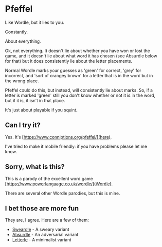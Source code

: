 # Pfeffel

Like Wordle, but it lies to you.

Constantly.

About everything.

Ok, not everything. It doesn't lie about whether you have won or lost the game,
and it doesn't lie about what word it has chosen (see Absurdle below for that)
but it does consistently lie about the letter placements.

Normal Wordle marks your guesses as 'green' for correct, 'grey' for incorrect,
and 'sort of orangey brown' for a letter that is in the word but in the wrong
place.

Pfeffel could do this, but instead, will consistently lie about marks. So, if
a letter is marked 'green' still you don't know whether or not it is in the
word, but if it is, it isn't in that place.

It's just about playable if you squint.

## Can I try it?

Yes. It's [https://www.conniptions.org/pfeffel/](here).

I've tried to make it mobile friendly: if you have problems please let me know.

## Sorry, what is this?

This is a parody of the excellent word game [https://www.powerlanguage.co.uk/wordle/](Wordle).

There are several other Wordle parodies, but this is mine.

## I bet those are more fun

They are, I agree. Here are a few of them:

* [Sweardle](https://www.sweardle.com/) - A sweary variant
* [Absurdle](https://qntm.org/files/wordle/index.html) - An adversarial variant
* [Letterle](https://edjefferson.com/letterle/) - A minimalist variant

